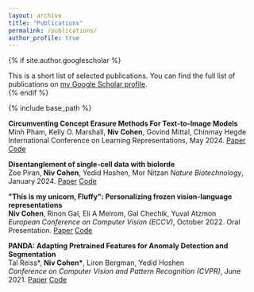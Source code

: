 ```yaml
---
layout: archive
title: "Publications"
permalink: /publications/
author_profile: true
---
```

{% if site.author.googlescholar %}

 <div class="wordwrap">This is a short list of selected publications. You can find the full list of publications on <a href="{{site.author.googlescholar}}">my Google Scholar profile</a>.</div>
{% endif %}

{% include base_path %}



**Circumventing Concept Erasure Methods For Text-to-Image Models** 
<br> Minh Pham, Kelly O. Marshall, <b>Niv Cohen</b>, Govind Mittal, Chinmay Hegde <br> International Conference on Learning Representations, May 2024. [Paper](https://arxiv.org/abs/2308.01508) [Code](https://nyu-dice-lab.github.io/CCE/)

**Disentanglement of single-cell data with biolorde**
<br> Zoe Piran, <b>Niv Cohen</b>, Yedid Hoshen, Mor Nitzan
<i>Nature Biotechnology</i>, January 2024. [Paper](https://www.nature.com/articles/s41587-023-02079-x) [Code](https://github.com/nitzanlab/biolord)

**"This is my unicorn, Fluffy": Personalizing frozen vision-language representations**
<br> <b>Niv Cohen</b>, Rinon Gal, Eli A Meirom, Gal Chechik, Yuval Atzmon <br> <i>European Conference on Computer Vision (ECCV)</i>, October 2022. Oral Presentation.
[Paper](https://arxiv.org/abs/2204.01694) [Code](https://github.com/NVlabs/PALAVRA)

**PANDA: Adapting Pretrained Features for Anomaly Detection and Segmentation** 
<br> Tal Reiss*, <b>Niv Cohen*</b>, Liron Bergman, Yedid Hoshen <br> <i>Conference on Computer Vision and Pattern Recognition (CVPR)</i>, June 2021.
[Paper](https://arxiv.org/pdf/2010.05903.pdf?fbclid=IwAR2u4Vi2mAUctmRCKb6CGaDJePRAquyJmGEcNTFjNeHydV7vo-VxGSJmxHA) [Code](https://github.com/talreiss/PANDA)
